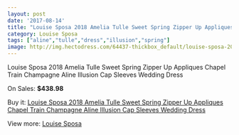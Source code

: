 ```yaml
---
layout: post
date: '2017-08-14'
title: "Louise Sposa 2018 Amelia Tulle Sweet Spring Zipper Up Appliques Chapel Train Champagne Aline Illusion Cap Sleeves Wedding Dress"
category: Louise Sposa
tags: ["aline","tulle","dress","illusion","spring"]
image: http://img.hectodress.com/64437-thickbox_default/louise-sposa-2018-amelia-tulle-sweet-spring-zipper-up-appliques-chapel-train-champagne-aline-illusion-cap-sleeves-wedding-dress.jpg
---
```

Louise Sposa 2018 Amelia Tulle Sweet Spring Zipper Up Appliques Chapel Train Champagne Aline Illusion Cap Sleeves Wedding Dress

On Sales: **$438.98**
<a href="https://www.hectodress.com/louise-sposa/20891-louise-sposa-2018-amelia-tulle-sweet-spring-zipper-up-appliques-chapel-train-champagne-aline-illusion-cap-sleeves-wedding-dress.html"><amp-img layout="responsive" width="600" height="600" src="//img.hectodress.com/64437-thickbox_default/louise-sposa-2018-amelia-tulle-sweet-spring-zipper-up-appliques-chapel-train-champagne-aline-illusion-cap-sleeves-wedding-dress.jpg" alt="Louise Sposa 2018 Amelia Tulle Sweet Spring Zipper Up Appliques Chapel Train Champagne Aline Illusion Cap Sleeves Wedding Dress 0" /></a>
<a href="https://www.hectodress.com/louise-sposa/20891-louise-sposa-2018-amelia-tulle-sweet-spring-zipper-up-appliques-chapel-train-champagne-aline-illusion-cap-sleeves-wedding-dress.html"><amp-img layout="responsive" width="600" height="600" src="//img.hectodress.com/64440-thickbox_default/louise-sposa-2018-amelia-tulle-sweet-spring-zipper-up-appliques-chapel-train-champagne-aline-illusion-cap-sleeves-wedding-dress.jpg" alt="Louise Sposa 2018 Amelia Tulle Sweet Spring Zipper Up Appliques Chapel Train Champagne Aline Illusion Cap Sleeves Wedding Dress 1" /></a>
<a href="https://www.hectodress.com/louise-sposa/20891-louise-sposa-2018-amelia-tulle-sweet-spring-zipper-up-appliques-chapel-train-champagne-aline-illusion-cap-sleeves-wedding-dress.html"><amp-img layout="responsive" width="600" height="600" src="//img.hectodress.com/64439-thickbox_default/louise-sposa-2018-amelia-tulle-sweet-spring-zipper-up-appliques-chapel-train-champagne-aline-illusion-cap-sleeves-wedding-dress.jpg" alt="Louise Sposa 2018 Amelia Tulle Sweet Spring Zipper Up Appliques Chapel Train Champagne Aline Illusion Cap Sleeves Wedding Dress 2" /></a>
<a href="https://www.hectodress.com/louise-sposa/20891-louise-sposa-2018-amelia-tulle-sweet-spring-zipper-up-appliques-chapel-train-champagne-aline-illusion-cap-sleeves-wedding-dress.html"><amp-img layout="responsive" width="600" height="600" src="//img.hectodress.com/64438-thickbox_default/louise-sposa-2018-amelia-tulle-sweet-spring-zipper-up-appliques-chapel-train-champagne-aline-illusion-cap-sleeves-wedding-dress.jpg" alt="Louise Sposa 2018 Amelia Tulle Sweet Spring Zipper Up Appliques Chapel Train Champagne Aline Illusion Cap Sleeves Wedding Dress 3" /></a>

Buy it: [Louise Sposa 2018 Amelia Tulle Sweet Spring Zipper Up Appliques Chapel Train Champagne Aline Illusion Cap Sleeves Wedding Dress](https://www.hectodress.com/louise-sposa/20891-louise-sposa-2018-amelia-tulle-sweet-spring-zipper-up-appliques-chapel-train-champagne-aline-illusion-cap-sleeves-wedding-dress.html "Louise Sposa 2018 Amelia Tulle Sweet Spring Zipper Up Appliques Chapel Train Champagne Aline Illusion Cap Sleeves Wedding Dress")

View more: [Louise Sposa](https://www.hectodress.com/382-louise-sposa "Louise Sposa")